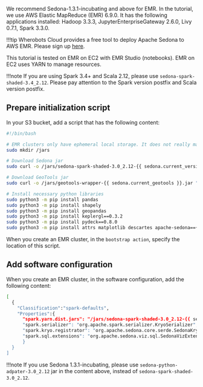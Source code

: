 We recommend Sedona-1.3.1-incubating and above for EMR. In the tutorial, we use AWS Elastic MapReduce (EMR) 6.9.0. It has the following applications installed: Hadoop 3.3.3, JupyterEnterpriseGateway 2.6.0, Livy 0.7.1, Spark 3.3.0.

!!!tip
	Wherobots Cloud provides a free tool to deploy Apache Sedona to AWS EMR. Please sign up [here](https://www.wherobots.services/).

This tutorial is tested on EMR on EC2 with EMR Studio (notebooks). EMR on EC2 uses YARN to manage resources.

!!!note
	If you are using Spark 3.4+ and Scala 2.12, please use `sedona-spark-shaded-3.4_2.12`. Please pay attention to the Spark version postfix and Scala version postfix.

## Prepare initialization script

In your S3 bucket, add a script that has the following content:

```bash
#!/bin/bash

# EMR clusters only have ephemeral local storage. It does not really matter where we store the jars.
sudo mkdir /jars

# Download Sedona jar
sudo curl -o /jars/sedona-spark-shaded-3.0_2.12-{{ sedona.current_version }}.jar "https://repo1.maven.org/maven2/org/apache/sedona/sedona-spark-shaded-3.0_2.12/{{ sedona.current_version }}/sedona-spark-shaded-3.0_2.12-{{ sedona.current_version }}.jar"

# Download GeoTools jar
sudo curl -o /jars/geotools-wrapper-{{ sedona.current_geotools }}.jar "https://repo1.maven.org/maven2/org/datasyslab/geotools-wrapper/{{ sedona.current_geotools }}/geotools-wrapper-{{ sedona.current_geotools }}.jar"

# Install necessary python libraries
sudo python3 -m pip install pandas
sudo python3 -m pip install shapely
sudo python3 -m pip install geopandas
sudo python3 -m pip install keplergl==0.3.2
sudo python3 -m pip install pydeck==0.8.0
sudo python3 -m pip install attrs matplotlib descartes apache-sedona=={{ sedona.current_version }}
```

When you create an EMR cluster, in the `bootstrap action`, specify the location of this script.

## Add software configuration

When you create an EMR cluster, in the software configuration, add the following content:

```bash
[
  {
    "Classification":"spark-defaults",
    "Properties":{
      "spark.yarn.dist.jars": "/jars/sedona-spark-shaded-3.0_2.12-{{ sedona.current_version }}.jar,/jars/geotools-wrapper-{{ sedona.current_geotools }}.jar",
      "spark.serializer": "org.apache.spark.serializer.KryoSerializer",
      "spark.kryo.registrator": "org.apache.sedona.core.serde.SedonaKryoRegistrator",
      "spark.sql.extensions": "org.apache.sedona.viz.sql.SedonaVizExtensions,org.apache.sedona.sql.SedonaSqlExtensions"
      }
  }
]
```

!!!note
	If you use Sedona 1.3.1-incubating, please use `sedona-python-adpater-3.0_2.12` jar in the content above, instead of `sedona-spark-shaded-3.0_2.12`.
